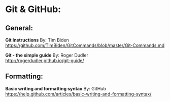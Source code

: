 # Git & GitHub:<br>

## General:<br>

**Git Instructions**
By: Tim Biden<br>
https://github.com/TimBiden/GitCommands/blob/master/Git-Commands.md

**Git - the simple guide**
By: Roger Dudler<br>
http://rogerdudler.github.io/git-guide/

## Formatting:<br>

**Basic writing and formatting syntax**
By: GitHub<br>
https://help.github.com/articles/basic-writing-and-formatting-syntax/
